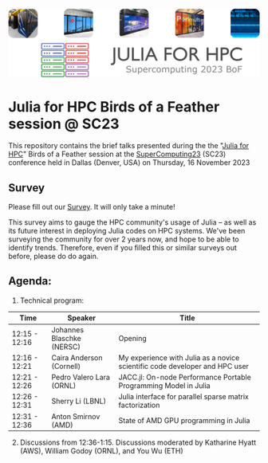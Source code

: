 ![plot](./assets/banner.png)


# Julia for HPC Birds of a Feather session @ SC23

This repository contains the brief talks presented during the the "[Julia for
HPC](https://sc23.supercomputing.org/presentation/?id=bof232&sess=sess366)" Birds of a
Feather session at the
[SuperComputing23](https://sc23.supercomputing.org/)
(SC23) conference held in Dallas (Denver, USA) on Thursday, 16 November 2023

## Survey

Please fill out our [Survey](https://forms.gle/4FZ8cdP9FfKCwLvT9). It will only take a
minute!

This survey aims to gauge the HPC community's usage of Julia – as well as its future
interest in deploying Julia codes on HPC systems. We've been surveying the community for
over 2 years now, and hope to be able to identify trends. Therefore, even if you filled 
this or similar surveys out before, please do do again.

## Agenda:



1. Technical program:

| Time | Speaker | Title |
| ---- | ------- | ----- |
| 12:15 - 12:16 | Johannes Blaschke (NERSC) | Opening |
| 12:16 - 12:21 | Caira Anderson (Cornell) | My experience with Julia as a novice scientific code developer and HPC user |
| 12:21 - 12:26 | Pedro Valero Lara (ORNL) | JACC.jl: On-node Performance Portable Programming Model in Julia |
| 12:26 - 12:31 | Sherry Li (LBNL) | Julia interface for parallel sparse matrix factorization |
| 12:31 - 12:36 | Anton Smirnov (AMD) | State of AMD GPU programming in Julia |

2. Discussions from 12:36-1:15. Discussions moderated by Katharine Hyatt (AWS), William Godoy (ORNL), and You Wu (ETH)
